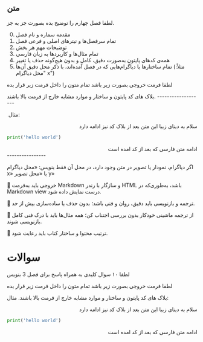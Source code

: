 ## متن

لطفا فصل چهارم را توضیح بده بصورت جز به جز.

0. مقدمه سماره و نام فصل
1. تمام سرفصل‌ها و تیترهای اصلی و فرعی فصل
2. توضیحات مهم هر بخش
3. تمام مثال‌ها و کاربردها به زبان فارسی
4. همه‌ی کدهای پایتون به‌صورت دقیق، کامل و بدون هیچ‌گونه حذف یا تغییر
5. تمام ساختارها یا دیاگرام‌هایی که در فصل آمده‌اند، با ذکر محل دقیق آن‌ها (مثلاً: "محل دیاگرام x")

لطفا فرمت خروجی بصورت زیر باشد
تمام متون را داخل فرمت زیر قرار بده

<div dir="rtl" style="text-align: right;">
</div>
بلاک های کد پایتون و ساختار و موارد مشابه خارج از فرمت بالا باشند.
-------------------

‍
مثال:

<div dir="rtl" style="text-align: right;">
سلام به دینای زیبا این متن بعد از بلاک کد نیز ادامه دارد

</div>

```python
print('hello world')
```

<div dir="rtl" style="text-align: right;">
ادامه متن فارسی که بعد از کد امده است
</div>
----------------

اگر دیاگرام، نمودار یا تصویر در متن وجود دارد، در محل آن فقط بنویس:
«محل دیاگرام x» یا «محل تصویر y»

📌 خروجی باید به‌فرمت Markdown و سازگار با رندر HTML باشد، به‌طوری‌که در Markdown view درست نمایش داده شود.

📌 ترجمه و بازنویسی باید دقیق، روان و فنی باشد؛ بدون حذف یا ساده‌سازی بیش از حد.

📌 از ترجمه ماشینی خودکار بدون بررسی اجتناب کن؛ همه مثال‌ها باید با درک فنی کامل بازنویسی شوند.

📌 ترتیب محتوا و ساختار کتاب باید رعایت شود.

<!-- # ----------------------------------------------------------- -->

<!-- #                           سوالات                           | -->

<!-- # ----------------------------------------------------------- -->

# سوالات

لطفا ۱۰ سوال کلیدی به همراه پاسخ برای فصل 3 بنویس

لطفا فرمت خروجی بصورت زیر باشد
تمام متون را داخل فرمت زیر قرار بده

<div dir="rtl" style="text-align: right;">
</div>

بلاک های کد پایتون و ساختار و موارد مشابه خارج از فرمت بالا باشند.
مثال:

<div dir="rtl" style="text-align: right;">
سلام به دینای زیبا این متن بعد از بلاک کد نیز ادامه دارد

</div>

```python
print('hello world')
```

<div dir="rtl" style="text-align: right;">
ادامه متن فارسی که بعد از کد امده است
</div>

